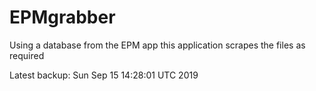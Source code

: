 # EPMgrabber
Using a database from the EPM app this application scrapes the files as required


Latest backup: Sun Sep 15 14:28:01 UTC 2019

